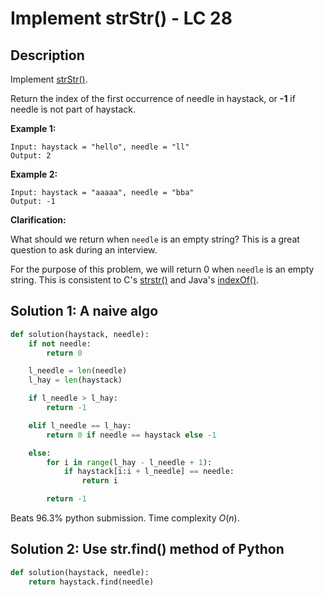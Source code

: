 #  Implement strStr() - LC 28

## Description

Implement [strStr()](http://www.cplusplus.com/reference/cstring/strstr/).

Return the index of the first occurrence of needle in haystack, or **-1** if needle is not part of haystack.

**Example 1:**

```
Input: haystack = "hello", needle = "ll"
Output: 2
```

**Example 2:**

```
Input: haystack = "aaaaa", needle = "bba"
Output: -1
```

**Clarification:**

What should we return when `needle` is an empty string? This is a great question to ask during an interview.

For the purpose of this problem, we will return 0 when `needle` is an empty string. This is consistent to C's [strstr()](http://www.cplusplus.com/reference/cstring/strstr/) and Java's [indexOf()](https://docs.oracle.com/javase/7/docs/api/java/lang/String.html#indexOf(java.lang.String)).

## Solution 1: A naive algo

```python
def solution(haystack, needle):
    if not needle:
        return 0

    l_needle = len(needle)
    l_hay = len(haystack)

    if l_needle > l_hay:
        return -1

    elif l_needle == l_hay:
        return 0 if needle == haystack else -1

    else:
        for i in range(l_hay - l_needle + 1):
            if haystack[i:i + l_needle] == needle:
                return i

        return -1
```

Beats 96.3% python submission. Time complexity $O(n)$.

## Solution 2: Use str.find() method of Python

```python
def solution(haystack, needle):
    return haystack.find(needle)
```

